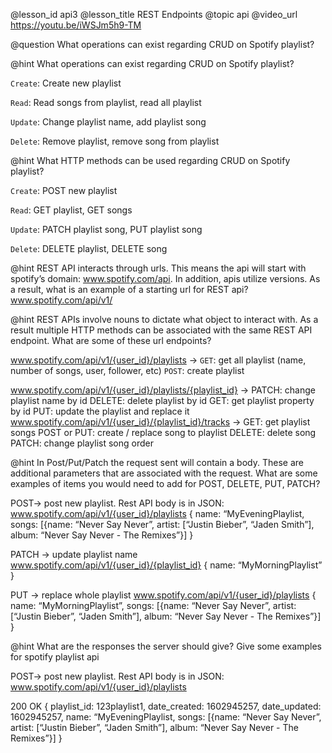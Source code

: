@lesson_id
api3
@lesson_title
REST Endpoints
@topic
api
@video_url
https://youtu.be/iWSJm5h9-TM

@question
What operations can exist regarding CRUD on Spotify playlist?

@hint
What operations can exist regarding CRUD on Spotify playlist?

`Create`: Create new playlist

`Read`: Read songs from playlist, read all playlist

`Update`: Change playlist name, add playlist song

`Delete`: Remove playlist, remove song from playlist

@hint
What HTTP methods can be used regarding CRUD on Spotify playlist? 

`Create`: POST new playlist

`Read`: GET playlist, GET songs

`Update`: PATCH playlist song, PUT playlist song

`Delete`: DELETE playlist, DELETE song

@hint
REST API interacts through urls. This means the api will start with spotify’s domain: www.spotify.com/api. In addition, apis utilize versions. As a result, what is an example of a starting url for REST api?
www.spotify.com/api/v1/<nouns>

@hint
REST APIs involve nouns to dictate what object to interact with. As a result multiple HTTP methods can be associated with the same REST API endpoint. What are some of these url endpoints?

www.spotify.com/api/v1/{user_id}/playlists -> 
`GET`: get all playlist (name, number of songs, user, follower, etc)
`POST`: create playlist

www.spotify.com/api/v1/{user_id}/playlists/{playlist_id} ->
PATCH: change playlist name by id
DELETE: delete playlist by id
GET: get playlist property by id
PUT: update the playlist and replace it
www.spotify.com/api/v1/{user_id}/{playlist_id}/tracks ->
GET: get playlist songs
POST or PUT: create / replace song to playlist
DELETE: delete song
PATCH: change playlist song order

@hint
In Post/Put/Patch the request sent will contain a body. These are additional parameters that are associated with the request. What are some examples of items you would need to add for POST, DELETE, PUT, PATCH?

POST-> post new playlist. Rest API body is in JSON:
www.spotify.com/api/v1/{user_id}/playlists
{
 name: “MyEveningPlaylist,
 songs: [{name: “Never Say Never”, artist: [“Justin Bieber”, “Jaden Smith”],  album: “Never Say Never - The Remixes”}]
}

PATCH ->  update playlist name
www.spotify.com/api/v1/{user_id}/{playlist_id}
{
  name: “MyMorningPlaylist”
}

PUT -> replace whole playlist
www.spotify.com/api/v1/{user_id}/playlists
{
 name: “MyMorningPlaylist”,
 songs: [{name: “Never Say Never”, artist: [“Justin Bieber”, “Jaden Smith”],  album: “Never Say Never - The Remixes”}]
}

@hint
What are the responses the server should give? Give some examples for spotify playlist api

POST-> post new playlist. Rest API body is in JSON:
www.spotify.com/api/v1/{user_id}/playlists

200 OK
{
 playlist_id: 123playlist1,
 date_created: 1602945257,
 date_updated: 1602945257,
 name: “MyEveningPlaylist,
 songs: [{name: “Never Say Never”, artist: [“Justin Bieber”, “Jaden Smith”],  album: “Never Say Never - The Remixes”}]
}